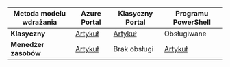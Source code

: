 |**Metoda modelu wdrażania**|**Azure Portal**| **Klasyczny Portal** | **Programu PowerShell**|
|-------------------------------------|-----------------|---------------------|---------------|
|**Klasyczny** |  [Artykuł](../articles/vpn-gateway/vpn-gateway-howto-point-to-site-classic-azure-portal.md)| [Artykuł](../articles/vpn-gateway/vpn-gateway-point-to-site-create.md)  | Obsługiwane |
|**Menedżer zasobów** |[Artykuł](../articles/vpn-gateway/vpn-gateway-howto-point-to-site-resource-manager-portal.md)| Brak obsługi   | [Artykuł](../articles/vpn-gateway/vpn-gateway-howto-point-to-site-rm-ps.md)  |

